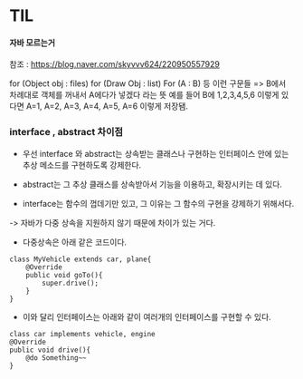 # TIL
#### 자바 모르는거 
참조 : https://blog.naver.com/skyvvv624/220950557929

for (Object obj : files)
for (Draw Obj : list)
For (A : B)  등 이런 구문들
=> B에서 차례대로 객체를 꺼내서 A에다가 넣겠다 라는 뜻
예를 들어 B에 1,2,3,4,5,6 이렇게 있다면
A=1, A=2, A=3, A=4, A=5, A=6 이렇게 저장됌.

### interface , abstract 차이점
- 우선 interface 와 abstract는 상속받는 클래스나 구현하는 인터페이스 안에 있는 추상 메소드를 구현하도록 강제한다.

- abstract는 그 추상 클래스를 상속받아서 기능을 이용하고, 확장시키는 데 있다.
- interface는 함수의 껍데기만 있고, 그 이유는 그 함수의 구현을 강제하기 위해서다.

-> 자바가 다중 상속을 지원하지 않기 때문에 차이가 있는 거다.
- 다중상속은 아래 같은 코드이다.
```
class MyVehicle extends car, plane{
    @Override
    public void goTo(){
        super.drive();
    }
}
 ```
- 이와 달리 인터페이스는 아래와 같이 여러개의 인터페이스를 구현할 수 있다.
```
class car implements vehicle, engine
@Override
public void drive(){
    @do Something~~
}
```
